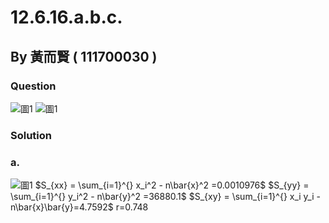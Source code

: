 # 12.6.16.a.b.c.

## By 黃而賢 ( 111700030 )

### Question
![圖1](https://github.com/HWTeng-Course/202402-Statistics/blob/main/Images/%E4%B8%80.jpg)
![圖1](https://github.com/HWTeng-Course/202402-Statistics/blob/main/Images/%E4%BA%8C.jpg)

### Solution 
### a.
![圖1](https://github.com/HWTeng-Course/202402-Statistics/blob/main/Images/%E4%B8%89.jpg)
$S_{xx} = \sum_{i=1}^{} x_i^2 - n\bar{x}^2 =0.0010976$
$S_{yy} = \sum_{i=1}^{} y_i^2 - n\bar{y}^2 =36880.1$
$S_{xy} = \sum_{i=1}^{} x_i y_i - n\bar{x}\bar{y}=4.7592$
r=0.748
